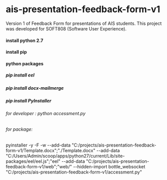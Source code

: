# ais-presentation-feedback-form-v1
Version 1 of Feedback Form for presentations of AIS students. This project was developed for SOFT808 (Software User Experience).


#### install python 2.7
#### install pip

#### python packages 
##### pip install eel
##### pip install docx-mailmerge
##### pip install PyInstaller




###### for developer : python accessment.py 
###### for package: 

pyinstaller -y -F -w --add-data "C:/projects/ais-presentation-feedback-form-v1/Template.docx";"./Template.docx" --add-data "C:/Users/Admin/scoop/apps/python27/current/Lib/site-packages/eel/eel.js";"eel" --add-data "C:/projects/ais-presentation-feedback-form-v1/web";"web/" --hidden-import bottle_websocket  "C:/projects/ais-presentation-feedback-form-v1/accessment.py"



